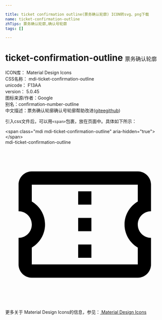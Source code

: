```yaml
---

title: ticket confirmation outline(票务确认轮廓) ICON转svg、png下载
name: ticket-confirmation-outline
zhTips: 票务确认轮廓,确认号轮廓
tags: []

---
```


# ticket-confirmation-outline  <small style="font-size: 60%;font-weight: 100">票务确认轮廓</small>


<div class="detail-page">
<p>
<span>
ICON库：
<span class="badge-secondary badge">Material Design Icons</span> 
</span>
<br/>
<span>
CSS名称：
<span class="badge-secondary badge">mdi-ticket-confirmation-outline</span> 
</span>
<br/>
<span>
unicode：
<span class="badge-secondary badge">F13AA</span> 
<copy-btn content='F13AA' btn-title=""></copy-btn>
<copy-btn :content='String.fromCodePoint(parseInt("F13AA", 16))' btn-title="复制U"></copy-btn>
</span>
<br/>
<span>
version：
<span class="badge-secondary badge">5.0.45</span> 
</span>
<br/>
<span>图标来源/作者：<span class="badge-light badge">Google</span></span> 
<br/>
<span>别名：<span class="badge-light badge">confirmation-number-outline</span></span><br/><span class="zh-detail">中文描述：<span class="badge-primary badge">票务确认轮廓</span><span class="badge-primary badge">确认号轮廓</span><span class="help-link"><span>帮助改进</span>(<a href="https://gitee.com/liuwave/icon-helper/edit/master/json/material/ticket-confirmation-outline.json" target="_blank" rel="noopener noreferrer">gitee</a><a href="https://github.com/liuwave/icon-helper/edit/master/json/material/ticket-confirmation-outline.json" target="_blank" rel="noopener noreferrer">github</a></span>)</span><br/>
</p>
</div>
<div class="alert alert-dark">
  <i class="mdi mdi-ticket-confirmation-outline mdi-48px"></i>
  <i class="mdi mdi-ticket-confirmation-outline mdi-36px"></i>
  <i class="mdi mdi-ticket-confirmation-outline mdi-24px"></i>
  <i class="mdi mdi-ticket-confirmation-outline mdi-18px"></i>
</div>
<div>
  <p>引入css文件后，可以用<code>&lt;span&gt;</code>包裹，放在页面中。具体如下所示：    
  </p>
  <div class="alert alert-primary" style="font-size: 14px">
    &lt;span class="mdi mdi-ticket-confirmation-outline" aria-hidden="true"&gt;&lt;/span&gt;
    <copy-btn content='<span class="mdi mdi-ticket-confirmation-outline" aria-hidden="true"></span>'></copy-btn>
  </div>
  <div class="alert alert-secondary">
    <i class="mdi mdi-ticket-confirmation-outline"
    style="font-size: 24px"
    aria-hidden="true"></i> mdi-ticket-confirmation-outline
    <copy-btn content="mdi-ticket-confirmation-outline" btn-title="复制图标名称"></copy-btn>
  </div>
</div>
<div id="svg" class="svg-wrap">
<svg xmlns="http://www.w3.org/2000/svg" viewBox="0 0 24 24"><path d="M22 10V6C22 4.89 21.1 4 20 4H4C2.9 4 2 4.89 2 6V10C3.11 10 4 10.9 4 12S3.11 14 2 14V18C2 19.1 2.9 20 4 20H20C21.1 20 22 19.1 22 18V14C20.9 14 20 13.1 20 12S20.9 10 22 10M20 8.54C18.81 9.23 18 10.53 18 12S18.81 14.77 20 15.46V18H4V15.46C5.19 14.77 6 13.47 6 12C6 10.5 5.2 9.23 4 8.54L4 6H20V8.54M11 15H13V17H11M11 11H13V13H11M11 7H13V9H11Z" /></svg>
</div>
<detail full-name='mdi-ticket-confirmation-outline'></detail>
    
<div><p>更多关于 Material Design Icons的信息，参见：<a target="_blank" href="https://iconhelper.cn/material.html"> Material Design Icons</a>
</p></div>
